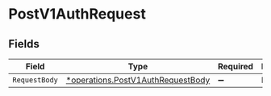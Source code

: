 # PostV1AuthRequest


## Fields

| Field                                                                                        | Type                                                                                         | Required                                                                                     | Description                                                                                  |
| -------------------------------------------------------------------------------------------- | -------------------------------------------------------------------------------------------- | -------------------------------------------------------------------------------------------- | -------------------------------------------------------------------------------------------- |
| `RequestBody`                                                                                | [*operations.PostV1AuthRequestBody](../../../pkg/models/operations/postv1authrequestbody.md) | :heavy_minus_sign:                                                                           | N/A                                                                                          |